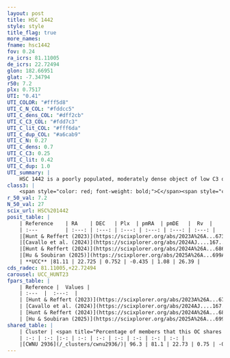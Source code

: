 ```yaml
---
layout: post
title: HSC 1442
style: style
title_flag: true
more_names: 
fname: hsc1442
fov: 0.24
ra_icrs: 81.11005
de_icrs: 22.72494
glon: 182.66951
glat: -7.34794
r50: 7.2
plx: 0.7517
UTI: "0.41"
UTI_COLOR: "#fff5d8"
UTI_C_N_COL: "#fddcc5"
UTI_C_dens_COL: "#dff2cb"
UTI_C_C3_COL: "#fdd7c3"
UTI_C_lit_COL: "#fff6da"
UTI_C_dup_COL: "#a6cab9"
UTI_C_N: 0.27
UTI_C_dens: 0.7
UTI_C_C3: 0.25
UTI_C_lit: 0.42
UTI_C_dup: 1.0
UTI_summary: |
    HSC 1442 is a poorly populated, moderately dense object of low C3 quality. It was recently reported in the literature. This object shares a large percentage of members with a later reported entry.
class3: |
    <span style="color: red; font-weight: bold;">C</span><span style="color: red; font-weight: bold;">C</span>
r_50_val: 7.2
N_50_val: 27
scix_url: HSC%201442
posit_table: |
    | Reference    | RA    | DEC   | Plx  | pmRA  | pmDE   |  Rv  |
    | :---         | :---: | :---: | :---: | :---: | :---: | :---: |
    |[Hunt & Reffert (2023)](https://scixplorer.org/abs/2023A%26A...673A.114H) | 81.138 | 22.698 | 0.729 | -0.453 | 1.116 | 26.381 |
    |[Cavallo et al. (2024)](https://scixplorer.org/abs/2024AJ....167...12C) | 81.152 | 22.666 | 0.734 | -- | -- | -- |
    |[Hunt & Reffert (2024)](https://scixplorer.org/abs/2024A%26A...686A..42H) | 81.138 | 22.698 | 0.729 | -0.453 | 1.116 | 26.381 |
    |[Hu & Soubiran (2025)](https://scixplorer.org/abs/2025A%26A...699A.246H) | 81.152 | 22.666 | -- | -- | -- | -- |
    | **UCC** |81.11 | 22.725 | 0.752 | -0.435 | 1.08 | 26.39 | 
cds_radec: 81.11005,+22.72494
carousel: UCC_HUNT23
fpars_table: |
    | Reference |  Values |
    | :---  |  :---:  |
    | [Hunt & Reffert (2023)](https://scixplorer.org/abs/2023A%26A...673A.114H) | `AV50=1.864, diffAV50=1.882, MOD50=10.558, logAge50=8.799` |
    | [Cavallo et al. (2024)](https://scixplorer.org/abs/2024AJ....167...12C) | `AV50=1.99, dMod50=10.75, logAge50=8.95, [Fe/H]50=0.52` |
    | [Hunt & Reffert (2024)](https://scixplorer.org/abs/2024A%26A...686A..42H) | `MassJ=199.300` |
    | [Hu & Soubiran (2025)](https://scixplorer.org/abs/2025A%26A...699A.246H) | `MA22=-0.05, MA23f=-0.23, MZ23=-0.1, MK24=-0.23, MF24=-0.26` |
shared_table: |
    | Cluster | <span title="Percentage of members that this OC shares with the ones listed">%</span>   | RA   | DEC   | Plx   | pmRA  | pmDE  | Rv | UTI |
    | :-: | :-: |:-: | :-: | :-: | :-: | :-: | :-: | :-: |
    |[CWNU 2936](/_clusters/cwnu2936/)| 96.3 | 81.1 | 22.73 | 0.75 | -0.43 | 1.08 | 26.39 |0.04 |
---
```

